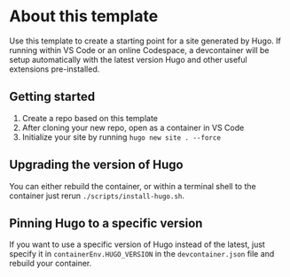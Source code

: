# About this template

Use this template to create a starting point for a site generated by Hugo.  If running within VS Code or an online Codespace, a devcontainer will be setup automatically with the latest version Hugo and other useful extensions pre-installed.

## Getting started

1. Create a repo based on this template
2. After cloning your new repo, open as a container in VS Code
3. Initialize your site by running `hugo new site . --force`

## Upgrading the version of Hugo

You can either rebuild the container, or within a terminal shell to the container just rerun `./scripts/install-hugo.sh`.

## Pinning Hugo to a specific version

If you want to use a specific version of Hugo instead of the latest, just specify it in `containerEnv.HUGO_VERSION` in the `devcontainer.json` file and rebuild your container.

